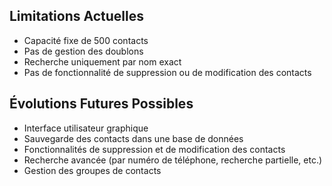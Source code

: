 ## Limitations Actuelles

- Capacité fixe de 500 contacts
- Pas de gestion des doublons
- Recherche uniquement par nom exact
- Pas de fonctionnalité de suppression ou de modification des contacts

## Évolutions Futures Possibles

- Interface utilisateur graphique
- Sauvegarde des contacts dans une base de données
- Fonctionnalités de suppression et de modification des contacts
- Recherche avancée (par numéro de téléphone, recherche partielle, etc.)
- Gestion des groupes de contacts
